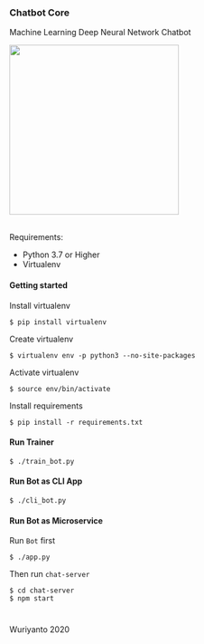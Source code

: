 ### Chatbot Core

Machine Learning Deep Neural Network Chatbot 

[<img src="https://upload.wikimedia.org/wikipedia/commons/4/46/Colored_neural_network.svg" width="300">](https://github.com/wuriyanto48/chatbot)
<br/><br/>

Requirements:

- Python 3.7 or Higher
- Virtualenv

#### Getting started

Install virtualenv
```shell
$ pip install virtualenv 
```

Create virtualenv
```shell
$ virtualenv env -p python3 --no-site-packages
```

Activate virtualenv
```shell
$ source env/bin/activate
```

Install requirements 
```shell
$ pip install -r requirements.txt
```

#### Run Trainer

```shell
$ ./train_bot.py
```

#### Run Bot as CLI App

```shell
$ ./cli_bot.py
```

#### Run Bot as Microservice

Run `Bot` first

```shell
$ ./app.py
```

Then run  `chat-server`
```shell
$ cd chat-server
$ npm start
```

#
Wuriyanto 2020